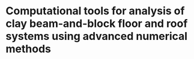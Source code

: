 # Computational tools for analysis of clay beam-and-block floor and roof systems using advanced numerical methods

